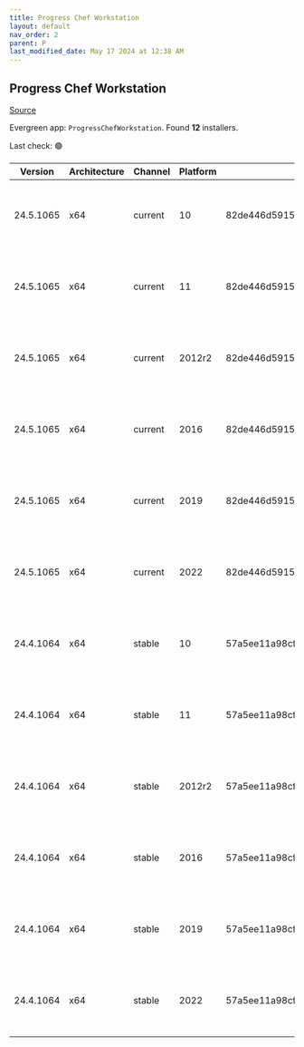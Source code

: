```yaml
---
title: Progress Chef Workstation
layout: default
nav_order: 2
parent: P
last_modified_date: May 17 2024 at 12:38 AM
---
```


## Progress Chef Workstation

[Source](https://www.chef.io/products/chef-workstation)

Evergreen app: `ProgressChefWorkstation`. Found **12** installers.

Last check: 🟢

| Version   | Architecture | Channel | Platform | Sha256                                                           | URI                                                                                                                                                                                                                                            |
| --------- | ------------ | ------- | -------- | ---------------------------------------------------------------- | ---------------------------------------------------------------------------------------------------------------------------------------------------------------------------------------------------------------------------------------------- |
| 24.5.1065 | x64          | current | 10       | 82de446d5915fa7723f89730345c10fa12ae38e54601c6ca2c1bb2bfecae83ca | [https://packages.chef.io/files/current/chef-workstation/24.5.1065/windows/10/chef-workstation-24.5.1065-1-x64.msi](https://packages.chef.io/files/current/chef-workstation/24.5.1065/windows/10/chef-workstation-24.5.1065-1-x64.msi)         |
| 24.5.1065 | x64          | current | 11       | 82de446d5915fa7723f89730345c10fa12ae38e54601c6ca2c1bb2bfecae83ca | [https://packages.chef.io/files/current/chef-workstation/24.5.1065/windows/11/chef-workstation-24.5.1065-1-x64.msi](https://packages.chef.io/files/current/chef-workstation/24.5.1065/windows/11/chef-workstation-24.5.1065-1-x64.msi)         |
| 24.5.1065 | x64          | current | 2012r2   | 82de446d5915fa7723f89730345c10fa12ae38e54601c6ca2c1bb2bfecae83ca | [https://packages.chef.io/files/current/chef-workstation/24.5.1065/windows/2012r2/chef-workstation-24.5.1065-1-x64.msi](https://packages.chef.io/files/current/chef-workstation/24.5.1065/windows/2012r2/chef-workstation-24.5.1065-1-x64.msi) |
| 24.5.1065 | x64          | current | 2016     | 82de446d5915fa7723f89730345c10fa12ae38e54601c6ca2c1bb2bfecae83ca | [https://packages.chef.io/files/current/chef-workstation/24.5.1065/windows/2016/chef-workstation-24.5.1065-1-x64.msi](https://packages.chef.io/files/current/chef-workstation/24.5.1065/windows/2016/chef-workstation-24.5.1065-1-x64.msi)     |
| 24.5.1065 | x64          | current | 2019     | 82de446d5915fa7723f89730345c10fa12ae38e54601c6ca2c1bb2bfecae83ca | [https://packages.chef.io/files/current/chef-workstation/24.5.1065/windows/2019/chef-workstation-24.5.1065-1-x64.msi](https://packages.chef.io/files/current/chef-workstation/24.5.1065/windows/2019/chef-workstation-24.5.1065-1-x64.msi)     |
| 24.5.1065 | x64          | current | 2022     | 82de446d5915fa7723f89730345c10fa12ae38e54601c6ca2c1bb2bfecae83ca | [https://packages.chef.io/files/current/chef-workstation/24.5.1065/windows/2022/chef-workstation-24.5.1065-1-x64.msi](https://packages.chef.io/files/current/chef-workstation/24.5.1065/windows/2022/chef-workstation-24.5.1065-1-x64.msi)     |
| 24.4.1064 | x64          | stable  | 10       | 57a5ee11a98cf682f0da67af1ceece3f9eec648849f4ec7d55267dcf86a030cd | [https://packages.chef.io/files/stable/chef-workstation/24.4.1064/windows/10/chef-workstation-24.4.1064-1-x64.msi](https://packages.chef.io/files/stable/chef-workstation/24.4.1064/windows/10/chef-workstation-24.4.1064-1-x64.msi)           |
| 24.4.1064 | x64          | stable  | 11       | 57a5ee11a98cf682f0da67af1ceece3f9eec648849f4ec7d55267dcf86a030cd | [https://packages.chef.io/files/stable/chef-workstation/24.4.1064/windows/11/chef-workstation-24.4.1064-1-x64.msi](https://packages.chef.io/files/stable/chef-workstation/24.4.1064/windows/11/chef-workstation-24.4.1064-1-x64.msi)           |
| 24.4.1064 | x64          | stable  | 2012r2   | 57a5ee11a98cf682f0da67af1ceece3f9eec648849f4ec7d55267dcf86a030cd | [https://packages.chef.io/files/stable/chef-workstation/24.4.1064/windows/2012r2/chef-workstation-24.4.1064-1-x64.msi](https://packages.chef.io/files/stable/chef-workstation/24.4.1064/windows/2012r2/chef-workstation-24.4.1064-1-x64.msi)   |
| 24.4.1064 | x64          | stable  | 2016     | 57a5ee11a98cf682f0da67af1ceece3f9eec648849f4ec7d55267dcf86a030cd | [https://packages.chef.io/files/stable/chef-workstation/24.4.1064/windows/2016/chef-workstation-24.4.1064-1-x64.msi](https://packages.chef.io/files/stable/chef-workstation/24.4.1064/windows/2016/chef-workstation-24.4.1064-1-x64.msi)       |
| 24.4.1064 | x64          | stable  | 2019     | 57a5ee11a98cf682f0da67af1ceece3f9eec648849f4ec7d55267dcf86a030cd | [https://packages.chef.io/files/stable/chef-workstation/24.4.1064/windows/2019/chef-workstation-24.4.1064-1-x64.msi](https://packages.chef.io/files/stable/chef-workstation/24.4.1064/windows/2019/chef-workstation-24.4.1064-1-x64.msi)       |
| 24.4.1064 | x64          | stable  | 2022     | 57a5ee11a98cf682f0da67af1ceece3f9eec648849f4ec7d55267dcf86a030cd | [https://packages.chef.io/files/stable/chef-workstation/24.4.1064/windows/2022/chef-workstation-24.4.1064-1-x64.msi](https://packages.chef.io/files/stable/chef-workstation/24.4.1064/windows/2022/chef-workstation-24.4.1064-1-x64.msi)       |
